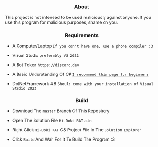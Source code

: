 <h3 align=center>About</h3>

This project is not intended to be used maliciously against anyone.
If you use this program for malicious purposes, shame on you.

<h3 align=center>Requirements</h3>

+ A Computer/Laptop `If you don't have one, use a phone compiler :3`

+ Visual Studio `preferably VS 2022`

+ A Bot Token `https://discord.dev`

+ A Basic Understanding Of C# [`I recommend this page for beginners`](https://docs.microsoft.com/en-us/dotnet/csharp/tour-of-csharp/tutorials)

+ DotNetFramework 4.8 `Should come with your installation of Visual Studio 2022`

<h3 align=center>Build</h3>

+ Download The `master` Branch Of This Repository

+ Open The Solution File `Hi-Doki RAT.sln`

+ Right Click `Hi-Doki RAT` CS Project File In The `Solution Explorer`

+ Click `Build` And Wait For It To Build The Program :3
